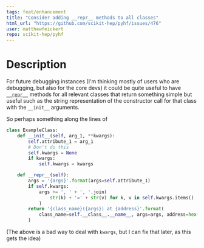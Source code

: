 ```yaml
---
tags: feat/enhancement
title: "Consider adding __repr__ methods to all classes"
html_url: "https://github.com/scikit-hep/pyhf/issues/476"
user: matthewfeickert
repo: scikit-hep/pyhf
---
```


# Description

For future debugging instances (I'm thinking mostly of users who are debugging,  but also for the core devs) it could be quite useful to have [`__repr__`](https://docs.python.org/3/library/functions.html#repr) methods for all relevant classes that return something simple but useful such as the string representation of the constructor call for that class with the `__init__` arguments.

So perhaps something along the lines of

```python
class ExampleClass:
    def __init__(self, arg_1, **kwargs):
        self.attribute_1 = arg_1
        # Don't do this 
        self.kwargs = None
        if kwargs:
            self.kwargs = kwargs

    def __repr__(self):
        args = '{args}'.format(args=self.attribute_1)
        if self.kwargs:
            args += ', ' + ', '.join(
                str(k) + '=' + str(v) for k, v in self.kwargs.items()
            )
        return '{class_name}({args}) at {address}'.format(
            class_name=self.__class__.__name__, args=args, address=hex(id(self))
        )
```
(The above is a bad way to deal with `kwargs`, but I can fix that later, as this gets the idea)